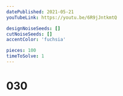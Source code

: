 ```yaml
---
datePublished: 2021-05-21
youTubeLink: https://youtu.be/6R9jJntkmtQ

designNoiseSeeds: []
cutNoiseSeeds: []
accentColor: 'fuchsia'

pieces: 100
timeToSolve: 1
---
```


# 030
